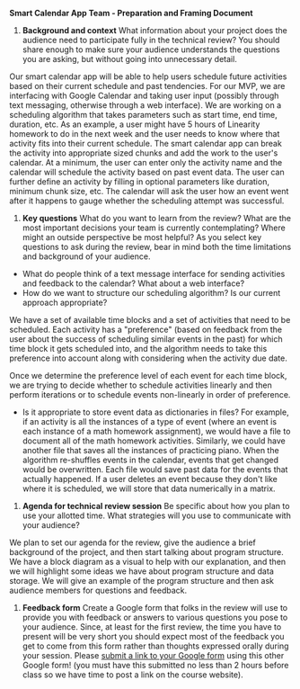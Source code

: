 

**Smart Calendar App Team - Preparation and Framing Document**

1. **Background and context** What information about your project does the audience need to participate fully in the technical review? You should share enough to make sure your audience understands the questions you are asking, but without going into unnecessary detail.

Our smart calendar app will be able to help users schedule future activities based on their current schedule and past tendencies. For our MVP, we are interfacing with Google Calendar and taking user input (possibly through text messaging, otherwise through a web interface).  We are working on a scheduling algorithm that takes parameters such as start time, end time, duration, etc. As an example, a user might have 5 hours of Linearity homework to do in the next week and the user needs to know where that activity fits into their current schedule. The smart calendar app can break the activity into appropriate sized chunks and add the work to the user&#39;s calendar. At a minimum, the user can enter only the activity name and the calendar will schedule the activity based on past event data. The user can further define an activity by filling in optional parameters like duration, minimum chunk size, etc. The calendar will ask the user how an event went after it happens to gauge whether the scheduling attempt was successful.

1. **Key questions** What do you want to learn from the review? What are the most important decisions your team is currently contemplating? Where might an outside perspective be most helpful? As you select key questions to ask during the review, bear in mind both the time limitations and background of your audience.

- What do people think of a text message interface for sending activities and feedback to the calendar? What about a web interface?
- How do we want to structure our scheduling algorithm? Is our current approach appropriate?

We have a set of available time blocks and a set of activities that need to be scheduled. Each activity has a &quot;preference&quot; (based on feedback from the user about the success of scheduling similar events in the past) for which time block it gets scheduled into, and the algorithm needs to take this preference into account along with considering when the activity due date.

Once we determine the preference level of each event for each time block, we are trying to decide whether to schedule activities linearly and then perform iterations or to schedule events non-linearly in order of preference.

- Is it appropriate to store event data as dictionaries in files? For example, if an activity is all the instances of a type of event (where an event is each instance of a math homework assignment), we would have a file to document all of the math homework activities. Similarly, we could have another file that saves all the instances of practicing piano. When the algorithm re-shuffles events in the calendar, events that get changed would be overwritten. Each file would save past data for the events that actually happened. If a user deletes an event because they don&#39;t like where it is scheduled, we will store that data numerically in a matrix.

1. **Agenda for technical review session** Be specific about how you plan to use your allotted time. What strategies will you use to communicate with your audience?

We plan to set our agenda for the review, give the audience a brief background of the project, and then start talking about program structure. We have a block diagram as a visual to help with our explanation, and then we will highlight some ideas we have about program structure and data storage. We will give an example of the program structure and then ask audience members for questions and feedback.

1. **Feedback form** Create a Google form that folks in the review will use to provide you with feedback or answers to various questions you pose to your audience. Since, at least for the first review, the time you have to present will be very short you should expect most of the feedback you get to come from this form rather than thoughts expressed orally during your session. Please [submit a link to your Google form](https://docs.google.com/forms/d/e/1FAIpQLSdDb4Q3wtGMyax6DCJGRD3zbzuo9uQNjGTNSEKS-97H9nIy_Q/viewform) using this other Google form! (you must have this submitted no less than 2 hours before class so we have time to post a link on the course website).
